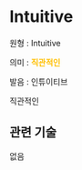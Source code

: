 # Intuitive

원형 : Intuitive

의미  : <span style="color:#FFBF00; font-weight:bold;">직관적인</span>

발음 : 인튜이티브

직관적인

## 관련 기술

없음
